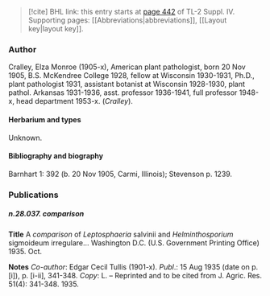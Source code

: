 > [!cite] BHL link: this entry starts at [page 442](https://www.biodiversitylibrary.org/item/103860#page/452/mode/1up) of TL-2 Suppl. IV.
> Supporting pages: [[Abbreviations|abbreviations]], [[Layout key|layout key]].

### Author

Cralley, Elza Monroe (1905-x), American plant pathologist, born 20 Nov 1905, B.S. McKendree College 1928, fellow at Wisconsin 1930-1931, Ph.D., plant pathologist 1931, assistant botanist at Wisconsin 1928-1930, plant pathol. Arkansas 1931-1936, asst. professor 1936-1941, full professor 1948-x, head department 1953-x. (*Cralley*).

#### Herbarium and types

Unknown.

#### Bibliography and biography

Barnhart 1: 392 (b. 20 Nov 1905, Carmi, Illinois); Stevenson p. 1239.

### Publications

##### n.28.037. comparison

**Title**
A *comparison* of *Leptosphaeria* salvinii and *Helminthosporium* sigmoideum irregulare... Washington D.C. (U.S. Government Printing Office) 1935. Oct.

**Notes**
*Co-author*: Edgar Cecil Tullis (1901-x).
*Publ*.: 15 Aug 1935 (date on p. \[i\]), p. \[i-ii\], 341-348. *Copy*: L. – Reprinted and to be cited from J. Agric. Res. 51(4): 341-348. 1935.

